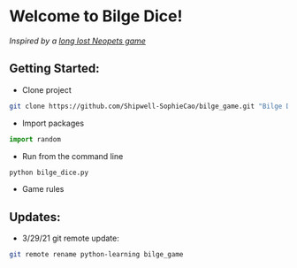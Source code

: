 # Welcome to Bilge Dice! 

_Inspired by a [long lost Neopets game](http://www.jellyneo.net/?go=bilge_dice)_

## Getting Started: 

- Clone project
```bash
git clone https://github.com/Shipwell-SophieCao/bilge_game.git "Bilge Dice"
```

- Import packages
```python
import random
```

- Run from the command line
```bash
python bilge_dice.py
```

- Game rules

## Updates:

- 3/29/21 git remote update: 
```bash
git remote rename python-learning bilge_game
```